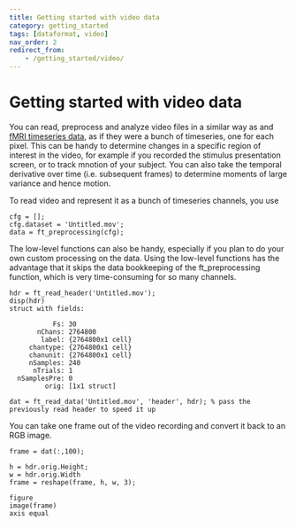 ```yaml
---
title: Getting started with video data
category: getting_started
tags: [dataformat, video]
nav_order: 2
redirect_from:
    - /getting_started/video/
---
```


# Getting started with video data

You can read, preprocess and analyze video files in a similar way as and [fMRI timeseries data](/getting_started/fmri), as if they were a bunch of timeseries, one for each pixel. This can be handy to determine changes in a specific region of interest in the video, for example if you recorded the stimulus presentation screen, or to track mnotion of your subject. You can also take the temporal derivative over time (i.e. subsequent frames) to determine moments of large variance and hence motion.

To read video and represent it as a bunch of timeseries channels, you use

    cfg = [];
    cfg.dataset = 'Untitled.mov';
    data = ft_preprocessing(cfg);

The low-level functions can also be handy, especially if you plan to do your own custom processing on the data. Using the low-level functions has the advantage that it skips the data bookkeeping of the ft_preprocessing function, which is very time-consuming for so many channels.

    hdr = ft_read_header('Untitled.mov');
    disp(hdr)
    struct with fields:

               Fs: 30
           nChans: 2764800
            label: {2764800x1 cell}
         chantype: {2764800x1 cell}
         chanunit: {2764800x1 cell}
         nSamples: 240
          nTrials: 1
      nSamplesPre: 0
             orig: [1x1 struct]

    dat = ft_read_data('Untitled.mov', 'header', hdr); % pass the previously read header to speed it up

You can take one frame out of the video recording and convert it back to an RGB image.

    frame = dat(:,100);

    h = hdr.orig.Height;
    w = hdr.orig.Width
    frame = reshape(frame, h, w, 3);

    figure
    image(frame)
    axis equal
